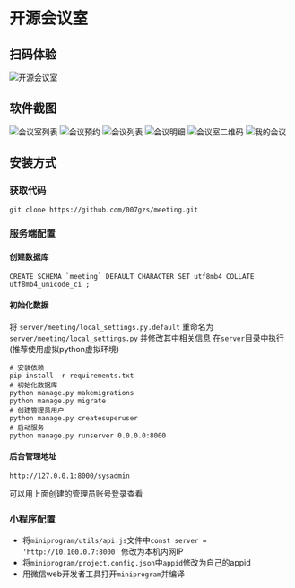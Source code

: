 # 开源会议室

## 扫码体验

![开源会议室](https://raw.githubusercontent.com/007gzs/meeting/master/resource/room_demo.jpg "开源会议室")

## 软件截图

![会议室列表](https://raw.githubusercontent.com/007gzs/meeting/master/resource/1.jpg "会议室列表")
![会议预约](https://raw.githubusercontent.com/007gzs/meeting/master/resource/2.png "会议预约")
![会议列表](https://raw.githubusercontent.com/007gzs/meeting/master/resource/3.jpg "会议列表")
![会议明细](https://raw.githubusercontent.com/007gzs/meeting/master/resource/4.jpg "会议明细")
![会议室二维码](https://raw.githubusercontent.com/007gzs/meeting/master/resource/5.jpg "会议室二维码")
![我的会议](https://raw.githubusercontent.com/007gzs/meeting/master/resource/6.png "我的会议")


## 安装方式

### 获取代码

    git clone https://github.com/007gzs/meeting.git

### 服务端配置

#### 创建数据库

    CREATE SCHEMA `meeting` DEFAULT CHARACTER SET utf8mb4 COLLATE utf8mb4_unicode_ci ;

#### 初始化数据
将 `server/meeting/local_settings.py.default` 重命名为 `server/meeting/local_settings.py` 并修改其中相关信息
在`server`目录中执行(推荐使用虚拟python虚拟环境)

    # 安装依赖
    pip install -r requirements.txt
    # 初始化数据库
    python manage.py makemigrations
    python manage.py migrate
    # 创建管理员用户
    python manage.py createsuperuser
    # 启动服务
    python manage.py runserver 0.0.0.0:8000

#### 后台管理地址

    http://127.0.0.1:8000/sysadmin
可以用上面创建的管理员账号登录查看


### 小程序配置
+ 将`miniprogram/utils/api.js`文件中`const server = 'http://10.100.0.7:8000'` 修改为本机内网IP
+ 将`miniprogram/project.config.json`中`appid`修改为自己的appid
+ 用微信web开发者工具打开`miniprogram`并编译
